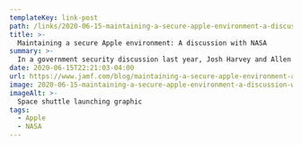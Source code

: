 ```yaml
---
templateKey: link-post
path: /links/2020-06-15-maintaining-a-secure-apple-environment-a-discussion-with-nasa
title: >-
  Maintaining a secure Apple environment: A discussion with NASA
summary: >-
  In a government security discussion last year, Josh Harvey and Allen Golbig of NASA joined a room full of fellow IT admins to share their knowledge around securing and managing Apple devices in a government agency.
date: 2020-06-15T22:21:03-04:00
url: https://www.jamf.com/blog/maintaining-a-secure-apple-environment-a-discussion-with-nasa/
image: 2020-06-15-maintaining-a-secure-apple-environment-a-discussion-with-nasa.jpeg
imageAlt: >-
  Space shuttle launching graphic
tags:
  - Apple
  - NASA
---
```


